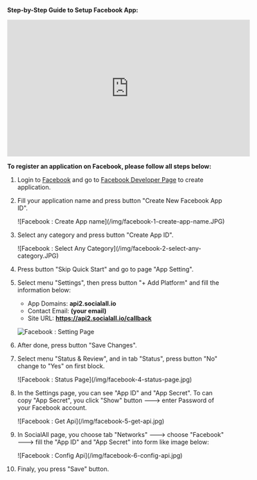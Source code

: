 __Step-by-Step Guide to Setup Facebook App:__

<iframe width="560" height="315" src="https://www.youtube.com/embed/2xt8w-yQHgk" frameborder="0" allowfullscreen></iframe>

__To register an application on Facebook, please follow all steps below:__

1. Login to [Facebook](http://www.facebook.com) and go to [Facebook Developer Page](https://developers.facebook.com/quickstarts/?platform=web) to create application.
2. Fill your application name and press button "Create New Facebook App ID".
    <div class="soclall-br"></div>
    ![Facebook : Create App name](/img/facebook-1-create-app-name.JPG)
    <div class="soclall-br"></div>
3. Select any category and press button "Create App ID".
    <div class="soclall-br"></div>
    ![Facebook : Select Any Category](/img/facebook-2-select-any-category.JPG)
    <div class="soclall-br"></div>
4. Press button "Skip Quick Start" and go to page "App Setting".
5. Select menu "Settings", then press button "+ Add Platform" and fill the information below:
    * App Domains: __api2.socialall.io__
    * Contact Email: __(your email)__
    * Site URL: __https://api2.socialall.io/callback__  

    ![Facebook : Setting Page](/img/facebook-3-setting-page.JPG)
    <div class="soclall-br"></div>
 
6. After done, press button "Save Changes".  
7. Select menu "Status & Review", and in tab "Status", press button "No" change to "Yes" on first block. 
    <div class="soclall-br"></div>
    ![Facebook : Status Page](/img/facebook-4-status-page.jpg)
    <div class="soclall-br"></div>    
8. In the Settings page, you can see "App ID" and "App Secret". To can copy "App Secret", you click "Show" button ---> enter Password of your Facebook account.
    <div class="soclall-br"></div>
    ![Facebook : Get Api](/img/facebook-5-get-api.jpg)
    <div class="soclall-br"></div>
9. In SocialAll page, you choose tab "Networks" ---> choose "Facebook" ---> fill the "App ID" and "App Secret" into form like image below:
    <div class="soclall-br"></div>
    ![Facebook : Config Api](/img/facebook-6-config-api.jpg)
    <div class="soclall-br"></div>
10. Finaly, you press "Save" button.